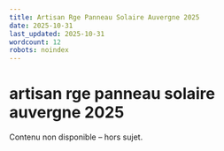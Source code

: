 ```yaml
---
title: Artisan Rge Panneau Solaire Auvergne 2025
date: 2025-10-31
last_updated: 2025-10-31
wordcount: 12
robots: noindex
---
```


# artisan rge panneau solaire auvergne 2025

Contenu non disponible – hors sujet.
